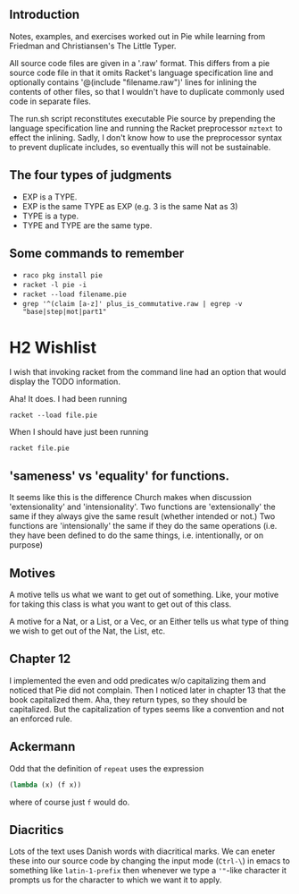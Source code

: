 ## Introduction

Notes, examples, and exercises worked out in Pie while learning
from Friedman and Christiansen's The Little Typer.

All source code files are given in a '.raw' format.  This differs from
a pie source code file in that it omits Racket's language
specification line and optionally contains '@(include "filename.raw")'
lines for inlining the contents of other files, so that I wouldn't
have to duplicate commonly used code in separate files.

The run.sh script reconstitutes executable Pie source by prepending
the language specification line and running the Racket preprocessor
`mztext` to effect the inlining.  Sadly, I don't know how to use
the preprocessor syntax to prevent duplicate includes, so eventually
this will not be sustainable.

## The four types of judgments

* EXP is a TYPE.
* EXP is the same TYPE as EXP (e.g. 3 is the same Nat as 3)
* TYPE is a type.
* TYPE and TYPE are the same type.

## Some commands to remember

* `raco pkg install pie`
* `racket -l pie -i`
* `racket --load filename.pie`
* `grep '^(claim [a-z]' plus_is_commutative.raw | egrep -v "base|step|mot|part1"`

# H2 Wishlist

I wish that invoking racket from the command line had an
option that would display the TODO information.

Aha!  It does.  I had been running

`racket --load file.pie`

When I should have just been running

`racket file.pie`

## 'sameness' vs 'equality' for functions.

It seems like this is the difference Church makes when discussion
'extensionality' and 'intensionality'.  Two functions are
'extensionally' the same if they always give the same result (whether
intended or not.)  Two functions are 'intensionally' the same if they
do the same operations (i.e. they have been defined to do the same
things, i.e. intentionally, or on purpose)

## Motives

A motive tells us what we want to get out of something.  Like, your
motive for taking this class is what you want to get out of this
class.

A motive for a Nat, or a List, or a Vec, or an Either tells us what
type of thing we wish to get out of the Nat, the List, etc.

## Chapter 12

I implemented the even and odd predicates w/o capitalizing them
and noticed that Pie did not complain.  Then I noticed later in
chapter 13 that the book capitalized them.   Aha, they return types,
so they should be capitalized.  But the capitalization of
types seems like a convention and not an enforced rule.

## Ackermann

Odd that the definition of `repeat` uses the expression

```scheme
(lambda (x) (f x))
```

where of course just `f` would do.

## Diacritics

Lots of the text uses Danish words with diacritical marks.  We
can eneter these into our source code by changing the input mode
(`Ctrl-\`) in emacs to something like `latin-1-prefix` then whenever
we type a `'"`-like character it prompts us for the character to
which we want it to apply.



